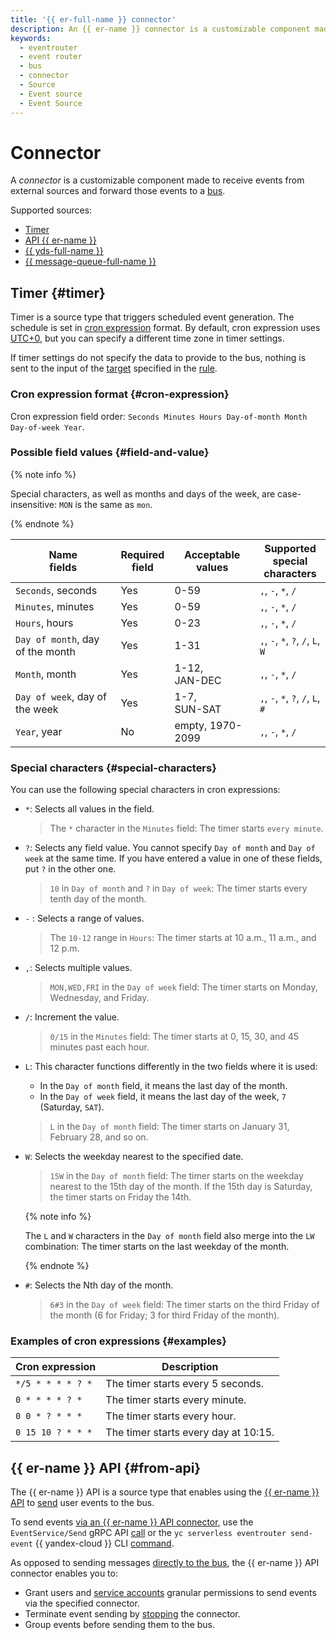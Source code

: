 ```yaml
---
title: '{{ er-full-name }} connector'
description: An {{ er-name }} connector is a customizable component made to receive events from external sources.
keywords:
  - eventrouter
  - event router
  - bus
  - connector
  - Source
  - Event source
  - Event Source
---
```


# Connector

A _connector_ is a customizable component made to receive events from external sources and forward those events to a [bus](bus.md).

Supported sources:

* [Timer](#timer)
* [API {{ er-name }}](#from-api)
* [{{ yds-full-name }}](../../../data-streams/index.yaml)
* [{{ message-queue-full-name }}](../../../message-queue/index.yaml)


## Timer {#timer}

Timer is a source type that triggers scheduled event generation. The schedule is set in [cron expression](#cron-expression) format. By default, cron expression uses [UTC+0](https://en.wikipedia.org/wiki/Coordinated_Universal_Time), but you can specify a different time zone in timer settings.

If timer settings do not specify the data to provide to the bus, nothing is sent to the input of the [target](./rule.md#target) specified in the [rule](./rule.md).

### Cron expression format {#cron-expression}

Cron expression field order: `Seconds Minutes Hours Day-of-month Month Day-of-week Year`.

### Possible field values {#field-and-value}

{% note info %}

Special characters, as well as months and days of the week, are case-insensitive: `MON` is the same as `mon`.

{% endnote %}

Name <br>fields | Required <br>field | Acceptable <br>values | Supported <br>special <br>characters
--- | --- | --- | ---
`Seconds`, seconds | Yes | 0-59 | `,`, `-`, `*`, `/`
`Minutes`, minutes | Yes | 0-59 | `,`, `-`, `*`, `/`
`Hours`, hours | Yes| 0-23 | `,`, `-`, `*`, `/`
`Day of month`, day of the month| Yes | 1-31 | `,`, `-`, `*`, `?`, `/`, `L`, `W`
`Month`, month| Yes | 1-12, <br>JAN-DEC | `,`, `-`, `*`, `/`
`Day of week`, day of the week| Yes | 1-7, <br>SUN-SAT | `,`, `-`, `*`, `?`, `/`, `L`, `#`
`Year`, year| No | empty, 1970-2099 | `,`, `-`, `*`, `/`

### Special characters {#special-characters}

You can use the following special characters in cron expressions:

* `*`: Selects all values in the field.

    > The `*` character in the `Minutes` field: The timer starts `every minute`.

* `?`: Selects any field value. You cannot specify `Day of month` and `Day of week` at the same time. If you have entered a value in one of these fields, put `?` in the other one.

    > `10` in `Day of month` and `?` in `Day of week`: The timer starts every tenth day of the month.

* `-` : Selects a range of values.

    > The `10-12` range in `Hours`: The timer starts at 10 a.m., 11 a.m., and 12 p.m.

* `,`: Selects multiple values.

    > `MON,WED,FRI` in the `Day of week` field: The timer starts on Monday, Wednesday, and Friday.

* `/`: Increment the value.

    > `0/15` in the `Minutes` field: The timer starts at 0, 15, 30, and 45 minutes past each hour.

* `L`: This character functions differently in the two fields where it is used:

    * In the `Day of month` field, it means the last day of the month.
    * In the `Day of week` field, it means the last day of the week, `7` (Saturday, `SAT`).

    > `L` in the `Day of month` field: The timer starts on January 31, February 28, and so on.

* `W`: Selects the weekday nearest to the specified date.

    > `15W` in the `Day of month` field: The timer starts on the weekday nearest to the 15th day of the month. If the 15th day is Saturday, the timer starts on Friday the 14th.

    {% note info %}

    The `L` and `W` characters in the `Day of month` field also merge into the `LW` combination: The timer starts on the last weekday of the month.

    {% endnote %}

* `#`: Selects the Nth day of the month.

    > `6#3` in the `Day of week` field: The timer starts on the third Friday of the month (6 for Friday; 3 for third Friday of the month).

### Examples of cron expressions {#examples}

Cron expression | Description
--- | ---
`*/5 * * * * ? *` | The timer starts every 5 seconds.
`0 * * * * ? *` | The timer starts every minute.
`0 0 * ? * * *`| The timer starts every hour.
`0 15 10 ? * * *` | The timer starts every day at 10:15.


## {{ er-name }} API {#from-api}

The {{ er-name }} API is a source type that enables using the [{{ er-name }} API](../../api-ref/eventrouter/authentication.md) to [send](./sending-events.md) user events to the bus.

To send events [via an {{ er-name }} API connector](../../operations/eventrouter/bus/data-send.md), use the `EventService/Send` gRPC API [call](../../../serverless-integrations/eventrouter/api-ref/grpc/Event/send.md) or the `yc serverless eventrouter send-event` {{ yandex-cloud }} CLI [command](../../../cli/cli-ref/serverless/cli-ref/eventrouter/send-event.md).

As opposed to sending messages [directly to the bus](../../operations/eventrouter/bus/data-put.md), the {{ er-name }} API connector enables you to:
* Grant users and [service accounts](../../../iam/concepts/users/service-accounts.md) granular permissions to send events via the specified connector.
* Terminate event sending by [stopping](../../operations/eventrouter/connector/stop.md) the connector.
* Group events before sending them to the bus.